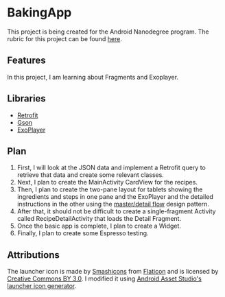 # BakingApp
This project is being created for the Android Nanodegree program. The rubric
for this project can be found [here](https://review.udacity.com/#!/rubrics/829/view).

## Features
In this project, I am learning about Fragments and Exoplayer.

## Libraries
* [Retrofit](https://github.com/square/retrofit)
* [Gson](https://github.com/google/gson)
* [ExoPlayer](https://github.com/google/ExoPlayer)

## Plan
1. First, I will look at the JSON data and implement a Retrofit query to retrieve that data and create some relevant classes.
2. Next, I plan to create the MainActivity CardView for the recipes. 
3. Then, I plan to create the two-pane layout for tablets showing the 
ingredients and steps in one pane and the ExoPlayer and the detailed 
instructions in the other using the [master/detail flow](https://inducesmile.com/android/android-fragment-masterdetail-flow-tutorial-in-android-studio/) design pattern.
4. After that, it should not be difficult to create a single-fragment Activity
called RecipeDetailActivity that loads the Detail Fragment. 
5. Once the basic app is complete, I plan to create a Widget.
6. Finally, I plan to create some Espresso testing.

## Attributions
The launcher icon is made by [Smashicons](https://www.flaticon.com/authors/smashicons) from [Flaticon](https://www.flaticon.com/) and is licensed by [Creative Commons BY 3.0](http://creativecommons.org/licenses/by/3.0/). I modified it using [Android Asset Studio's launcher icon generator](http://romannurik.github.io/AndroidAssetStudio/icons-launcher.html).
